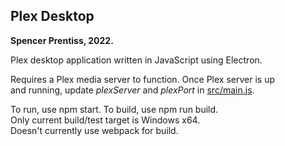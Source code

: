 ## Plex Desktop

**Spencer Prentiss, 2022.**

Plex desktop application written in JavaScript using Electron.

Requires a Plex media server to function. Once Plex server is up  
and running, update _plexServer_ and _plexPort_ in [src/main.js](https://github.com/Spencer-Prentiss/plex-desktop/blob/master/src/main.js).

To run, use npm start. To build, use npm run build.  
Only current build/test target is Windows x64.  
Doesn't currently use webpack for build.
